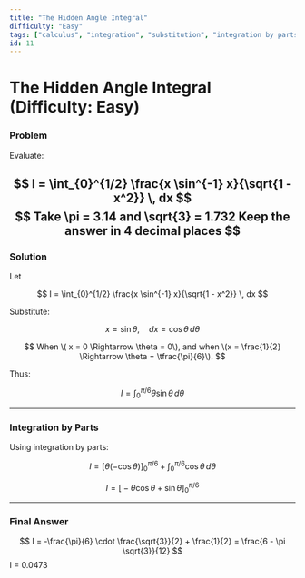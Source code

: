 ```yaml
---
title: "The Hidden Angle Integral"
difficulty: "Easy"
tags: ["calculus", "integration", "substitution", "integration by parts"]
id: 11
---
```


# The Hidden Angle Integral (Difficulty: Easy)

### Problem  
Evaluate:

$$
I = \int_{0}^{1/2} \frac{x \sin^{-1} x}{\sqrt{1 - x^2}} \, dx
$$
$$
Take \pi = 3.14 and \sqrt{3} = 1.732
Keep the answer in 4 decimal places
$$
---

### Solution  

Let  

$$
I = \int_{0}^{1/2} \frac{x \sin^{-1} x}{\sqrt{1 - x^2}} \, dx
$$  

Substitute:  

$$
x = \sin \theta, \quad dx = \cos \theta \, d\theta
$$  

$$
When \( x = 0 \Rightarrow \theta = 0\),  
and when \(x = \frac{1}{2} \Rightarrow \theta = \tfrac{\pi}{6}\).  
$$

Thus:  

$$
I = \int_{0}^{\pi/6} \theta \sin \theta \, d\theta
$$

---

### Integration by Parts  

Using integration by parts:  

$$
I = \Big[ \theta(-\cos \theta) \Big]_{0}^{\pi/6} + \int_{0}^{\pi/6} \cos \theta \, d\theta
$$

$$
I = \Big[-\theta \cos \theta + \sin \theta \Big]_{0}^{\pi/6}
$$

---

### Final Answer  

$$
I = -\frac{\pi}{6} \cdot \frac{\sqrt{3}}{2} + \frac{1}{2}
= \frac{6 - \pi \sqrt{3}}{12}
$$
I = 0.0473
